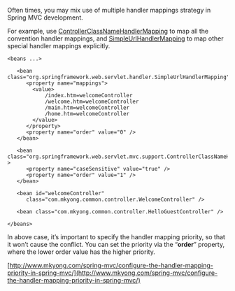 Often times, you may mix use of multiple handler mappings strategy in Spring MVC development.

For example, use [ControllerClassNameHandlerMapping](http://www.mkyong.com/spring-mvc/spring-mvc-controllerclassnamehandlermapping-example/) to map all the convention handler mappings, and [SimpleUrlHandlerMapping](http://www.mkyong.com/spring-mvc/spring-mvc-simpleurlhandlermapping-example/) to map other special handler mappings explicitly.

    <beans ...>

       <bean class="org.springframework.web.servlet.handler.SimpleUrlHandlerMapping">
          <property name="mappings">
    		<value>
    			/index.htm=welcomeController
    			/welcome.htm=welcomeController
    			/main.htm=welcomeController
    			/home.htm=welcomeController
    		</value>
          </property>
          <property name="order" value="0" />
       </bean>

       <bean class="org.springframework.web.servlet.mvc.support.ControllerClassNameHandlerMapping" >
          <property name="caseSensitive" value="true" />
          <property name="order" value="1" />
       </bean>

       <bean id="welcomeController"
          class="com.mkyong.common.controller.WelcomeController" />

       <bean class="com.mkyong.common.controller.HelloGuestController" />

    </beans>

In above case, it’s important to specify the handler mapping priority, so that it won’t cause the conflict. You can set the priority via the “**order**” property, where the lower order value has the higher priority.

[http://www.mkyong.com/spring-mvc/configure-the-handler-mapping-priority-in-spring-mvc/](http://www.mkyong.com/spring-mvc/configure-the-handler-mapping-priority-in-spring-mvc/)
